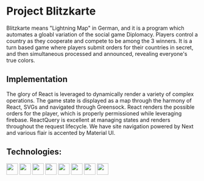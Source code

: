 # Project Blitzkarte
Blitzkarte means "Lightning Map" in German, and it is a program which automates a gloabl variation of the social game Diplomacy.
Players control a country as they cooperate and compete to be among the 3 winners.
It is a turn based game where players submit orders for their countries in secret, and then simultaneous processed and announced, revealing everyone's true colors.

## Implementation
The glory of React is leveraged to dynamically render a variety of complex operations.
The game state is displayed as a map through the harmony of React, SVGs and navigated through Greensock.
React renders the possible orders for the player, which is properly permissioned while leveraging firebase.
ReactQuery is excellent at managing states and renders throughout the request lifecycle.
We have site navigation powered by Next and various flair is accented by Material UI.

## Technologies:
<img height="30" src="https://img.shields.io/badge/typescript-blue?style=for-the-badge&logo=typescript&logoColor=white"/>
<img height="30" src="https://img.shields.io/badge/react-white?style=for-the-badge&logo=react&logoColor=blue"/>
<img height="30" src="https://img.shields.io/badge/next-black?style=for-the-badge&logo=next.js&logoColor=white"/>
<img height="30" src="https://img.shields.io/badge/firebase-blue?style=for-the-badge&logo=firebase&logoColor=orange"/>
<img height="30" src="https://img.shields.io/badge/svg-white?style=for-the-badge&logo=svg&logoColor=orange"/>
<img height="30" src="https://img.shields.io/badge/greensock-black?style=for-the-badge&logo=greensock&logoColor=green"/>
<img height="30" src="https://img.shields.io/badge/react_query-white?style=for-the-badge&logo=reactquery&logoColor=red"/>
<img height="30" src="https://img.shields.io/badge/material_ui-white?style=for-the-badge&logo=mui&logoColor=blue"/>
